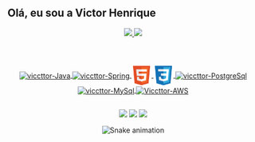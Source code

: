 
## Olá, eu sou a Victor Henrique

 <div align="center">
  <a href="https://github.com/viccttor">
  <img height="170em" src="https://github-readme-stats.vercel.app/api?username=viccttor&show_icons=true&theme=dark&include_all_commits=true&count_private=true"/>
  <img height="170em" src="https://github-readme-stats.vercel.app/api/top-langs/?username=viccttor&layout=compact&langs_count=7&theme=dark"/>
<div>
  
  #
<div style="display: inline_block"><br>
  <img align="center" alt="viccttor-Java" height="50" width="50" src="https://cdn.jsdelivr.net/gh/devicons/devicon/icons/java/java-original-wordmark.svg">
  <img align="center" alt="viccttor-Spring" height="40" width="40" src="https://cdn.jsdelivr.net/gh/devicons/devicon/icons/spring/spring-original.svg">
  <img align="center" alt="viccttor-HTML" height="40" width="40" src="https://raw.githubusercontent.com/devicons/devicon/master/icons/html5/html5-original.svg">
  <img align="center" alt="viccttor-CSS" height="40" width="40" src="https://raw.githubusercontent.com/devicons/devicon/master/icons/css3/css3-original.svg">
  <img align="center" alt="viccttor-PostgreSql" height="40" width="40" src="https://cdn.jsdelivr.net/gh/devicons/devicon/icons/postgresql/postgresql-original-wordmark.svg">
  <img align="center" alt="viccttor-MySql" height="50" width="60" src="https://cdn.jsdelivr.net/gh/devicons/devicon/icons/mysql/mysql-original-wordmark.svg">
  <img align="center" alt="Viccttor-AWS" height="50" width="60" src="https://cdn.jsdelivr.net/gh/devicons/devicon/icons/amazonwebservices/amazonwebservices-original-wordmark.svg">
  
  
 
  ## 
 
<div> 
 <a href="https://discord.com/channels/Victor%20Henrique#2939" target="_blank"><img src="https://img.shields.io/badge/Discord-7289DA?style=for-the-badge&logo=discord&logoColor=white" target="_blank"></a> 
  <a href = "mailto:vhsdm7@gmail.com"><img src="https://img.shields.io/badge/-Gmail-%23333?style=for-the-badge&logo=gmail&logoColor=white" target="_blank"></a>
  <a href="https://www.linkedin.com/in/viccttor" target="_blank"><img src="https://img.shields.io/badge/-LinkedIn-%230077B5?style=for-the-badge&logo=linkedin&logoColor=white" target="_blank"></a> 

 
  ![Snake animation](https://github.com/viccttor/viccttor/blob/output/github-contribution-grid-snake.svg)
 
</div>
